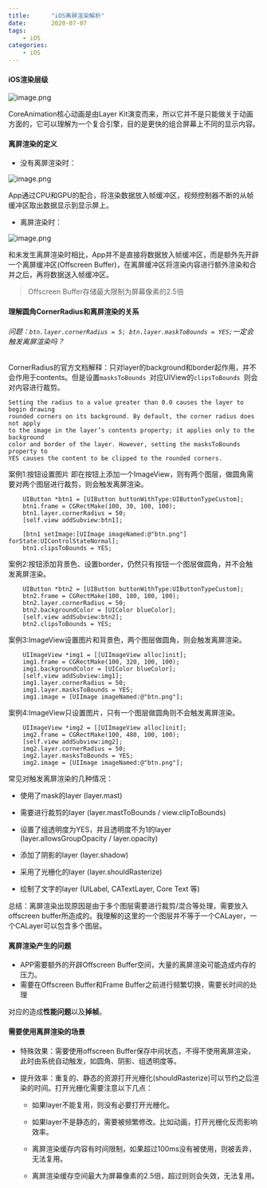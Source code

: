 ```yaml
---
title:      "iOS离屏渲染解析" 
date:       2020-07-07
tags:
    - iOS 
categories:
    - iOS 
---
```


#### iOS渲染层级
![image.png](https://upload-images.jianshu.io/upload_images/1395687-fe1ebb709a67ec63.png?imageMogr2/auto-orient/strip%7CimageView2/2/w/1240)

CoreAnimation核心动画是由Layer Kit演变而来，所以它并不是只能做关于动画方面的，它可以理解为一个复合引擎，目的是更快的组合屏幕上不同的显示内容。

#### 离屏渲染的定义

- 没有离屏渲染时：

![image.png](https://upload-images.jianshu.io/upload_images/1395687-659cbf151a302125.png?imageMogr2/auto-orient/strip%7CimageView2/2/w/1240)

App通过CPU和GPU的配合，将渲染数据放入帧缓冲区，视频控制器不断的从帧缓冲区取出数据显示到显示屏上。


- 离屏渲染时：

![image.png](https://upload-images.jianshu.io/upload_images/1395687-d2ac9771c8d44dd6.png?imageMogr2/auto-orient/strip%7CimageView2/2/w/1240)

和未发生离屏渲染时相比，App并不是直接将数据放入帧缓冲区，而是额外先开辟一个离屏缓冲区(Offscreen Buffer)，在离屏缓冲区将渲染内容进行额外渲染和合并之后，再将数据送入帧缓冲区。

> Offscreen Buffer存储最大限制为屏幕像素的2.5倍

#### 理解圆角CornerRadius和离屏渲染的关系

###### 问题：`btn.layer.cornerRadius = 5; btn.layer.maskToBounds = YES;`一定会触发离屏渲染吗？

CornerRadius的官方文档解释：只对layer的background和border起作用，并不会作用于contents。但是设置`masksToBounds `对应UIView的`clipsToBounds `则会对内容进行裁剪。

```
Setting the radius to a value greater than 0.0 causes the layer to begin drawing           
rounded corners on its background. By default, the corner radius does not apply 
to the image in the layer’s contents property; it applies only to the background 
color and border of the layer. However, setting the masksToBounds property to 
YES causes the content to be clipped to the rounded corners.
```

案例1:按钮设置图片 即在按钮上添加一个ImageView，则有两个图层，做圆角需要对两个图层进行裁剪，则会触发离屏渲染。

```
    UIButton *btn1 = [UIButton buttonWithType:UIButtonTypeCustom];
    btn1.frame = CGRectMake(100, 30, 100, 100);
    btn1.layer.cornerRadius = 50;
    [self.view addSubview:btn1];
    
    [btn1 setImage:[UIImage imageNamed:@"btn.png"] forState:UIControlStateNormal];
    btn1.clipsToBounds = YES;
```

案例2:按钮添加背景色、设置border，仍然只有按钮一个图层做圆角，并不会触发离屏渲染。

```
    UIButton *btn2 = [UIButton buttonWithType:UIButtonTypeCustom];
    btn2.frame = CGRectMake(100, 180, 100, 100);
    btn2.layer.cornerRadius = 50;
    btn2.backgroundColor = [UIColor blueColor];
    [self.view addSubview:btn2];
    btn2.clipsToBounds = YES;
```

案例3:ImageView设置图片和背景色，两个图层做圆角，则会触发离屏渲染。

```
    UIImageView *img1 = [[UIImageView alloc]init];
    img1.frame = CGRectMake(100, 320, 100, 100);
    img1.backgroundColor = [UIColor blueColor];
    [self.view addSubview:img1];
    img1.layer.cornerRadius = 50;
    img1.layer.masksToBounds = YES;
    img1.image = [UIImage imageNamed:@"btn.png"];
```

案例4:ImageView只设置图片，只有一个图层做圆角则不会触发离屏渲染。

```
    UIImageView *img2 = [[UIImageView alloc]init];
    img2.frame = CGRectMake(100, 480, 100, 100);
    [self.view addSubview:img2];
    img2.layer.cornerRadius = 50;
    img2.layer.masksToBounds = YES;
    img2.image = [UIImage imageNamed:@"btn.png"];
```

常见对触发离屏渲染的几种情况：
 
 - 使用了mask的layer (layer.mast)

 - 需要进行裁剪的layer (layer.mastToBounds / view.clipToBounds)

 - 设置了组透明度为YES，并且透明度不为1的layer (layer.allowsGroupOpacity / layer.opacity)

 - 添加了阴影的layer (layer.shadow)

 - 采用了光栅化的layer (layer.shouldRasterize)

 - 绘制了文字的layer (UILabel, CATextLayer, Core Text 等)

总结：离屏渲染出现原因是由于多个图层需要进行裁剪/混合等处理，需要放入offscreen buffer所造成的。我理解的这里的一个图层并不等于一个CALayer，一个CALayer可以包含多个图层。

#### 离屏渲染产生的问题

 - APP需要额外的开辟Offscreen Buffer空间，大量的离屏渲染可能造成内存的压力。
 - 需要在Offscreen Buffer和Frame Buffer之前进行频繁切换，需要长时间的处理

对应的造成**性能问题**以及**掉帧**。

#### 需要使用离屏渲染的场景

 - 特殊效果：需要使用offscreen Buffer保存中间状态，不得不使用离屏渲染，此时由系统自动触发，如圆角、阴影、组透明度等。

- 提升效率：重复的、静态的资源打开光栅化(shouldRasterize)可以节约之后渲染的时间。打开光栅化需要注意以下几点：
 
   + 如果layer不能复用，则没有必要打开光栅化。

   + 如果layer不是静态的，需要被频繁修改。比如动画，打开光栅化反而影响效率。

    + 离屏渲染缓存内容有时间限制，如果超过100ms没有被使用，则被丢弃，无法复用。

    + 离屏渲染缓存空间最大为屏幕像素的2.5倍，超过则则会失效，无法复用。
